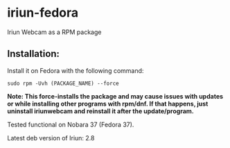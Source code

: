 # iriun-fedora
Iriun Webcam as a RPM package

## Installation:

Install it on Fedora with the following command:

`sudo rpm -Uvh (PACKAGE_NAME) --force`

**Note: This force-installs the package and may cause issues with updates or while installing
other programs with rpm/dnf. If that happens, just uninstall iriunwebcam and reinstall it
after the update/program.**

Tested functional on Nobara 37 (Fedora 37).

Latest deb version of Iriun: 2.8
